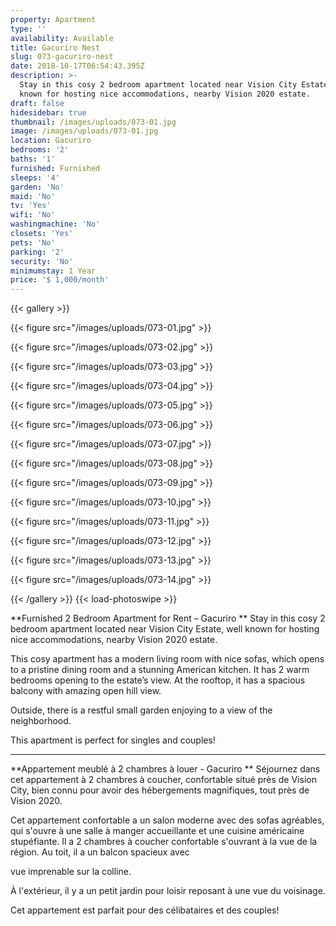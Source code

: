 ```yaml
---
property: Apartment
type: ''
availability: Available
title: Gacuriro Nest
slug: 073-gacuriro-nest
date: 2018-10-17T06:54:43.395Z
description: >-
  Stay in this cosy 2 bedroom apartment located near Vision City Estate, well
  known for hosting nice accommodations, nearby Vision 2020 estate.
draft: false
hidesidebar: true
thumbnail: /images/uploads/073-01.jpg
image: /images/uploads/073-01.jpg
location: Gacuriro
bedrooms: '2'
baths: '1'
furnished: Furnished
sleeps: '4'
garden: 'No'
maid: 'No'
tv: 'Yes'
wifi: 'No'
washingmachine: 'No'
closets: 'Yes'
pets: 'No'
parking: '2'
security: 'No'
minimumstay: 1 Year
price: '$ 1,000/month'
---
```

{{< gallery >}} 

{{< figure src="/images/uploads/073-01.jpg" >}} 

{{< figure src="/images/uploads/073-02.jpg" >}}

 {{< figure src="/images/uploads/073-03.jpg" >}} 

{{< figure src="/images/uploads/073-04.jpg" >}}

{{< figure src="/images/uploads/073-05.jpg" >}}

 {{< figure src="/images/uploads/073-06.jpg" >}}

 {{< figure src="/images/uploads/073-07.jpg" >}}

 {{< figure src="/images/uploads/073-08.jpg" >}}

{{< figure src="/images/uploads/073-09.jpg" >}} 

{{< figure src="/images/uploads/073-10.jpg" >}}

 {{< figure src="/images/uploads/073-11.jpg" >}} 

{{< figure src="/images/uploads/073-12.jpg" >}}

{{< figure src="/images/uploads/073-13.jpg" >}}

{{< figure src="/images/uploads/073-14.jpg" >}}

 {{< /gallery >}} {{< load-photoswipe >}}

**Furnished 2 Bedroom Apartment for Rent – Gacuriro **
Stay in this cosy 2 bedroom apartment located near Vision City Estate, well known for hosting nice accommodations, nearby Vision 2020 estate.

This cosy apartment has a modern living room with nice sofas, which opens to a pristine dining room and a stunning American kitchen. It has 2 warm bedrooms opening to the estate’s view. At the rooftop, it has a spacious balcony with amazing open hill view. 

Outside, there is a restful small garden enjoying to a view of the neighborhood.

This apartment is perfect for singles and couples!

- - -

**Appartement meublé à  2 chambres à louer - Gacuriro**
Séjournez dans cet appartement à 2 chambres à coucher, confortable situé près de Vision City, bien connu pour avoir des hébergements magnifiques, tout près de Vision 2020.

Cet appartement confortable a un salon moderne avec des sofas agréables, qui s'ouvre à une salle à manger accueillante et une cuisine américaine stupéfiante. Il a 2 chambres à coucher confortable s'ouvrant à la vue de la région. Au toit, il a un balcon spacieux avec 

vue imprenable sur la colline.

À l'extérieur, il y a un petit jardin pour loisir reposant à une vue du voisinage.

Cet appartement est parfait pour des célibataires et des couples!
